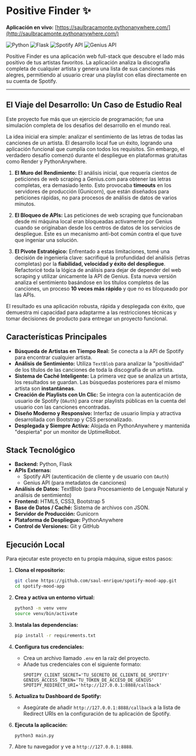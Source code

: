 # Positive Finder ✨

**Aplicación en vivo:** [https://saulbracamonte.pythonanywhere.com/](http://saulbracamonte.pythonanywhere.com/)

![Python](https://img.shields.io/badge/python-3.10+-blue.svg)
![Flask](https://img.shields.io/badge/flask-%23000.svg?style=for-the-badge&logo=flask&logoColor=white)
![Spotify API](https://img.shields.io/badge/Spotify-1ED760?style=for-the-badge&logo=spotify&logoColor=white)
![Genius API](https://img.shields.io/badge/Genius-yellow?style=for-the-badge&logo=genius&logoColor=black)

Positive Finder es una aplicación web full-stack que descubre el lado más positivo de tus artistas favoritos. La aplicación analiza la discografía completa de cualquier artista y genera una lista de sus canciones más alegres, permitiendo al usuario crear una playlist con ellas directamente en su cuenta de Spotify.

---

## El Viaje del Desarrollo: Un Caso de Estudio Real

Este proyecto fue más que un ejercicio de programación; fue una simulación completa de los desafíos del desarrollo en el mundo real.

La idea inicial era simple: analizar el sentimiento de las letras de todas las canciones de un artista. El desarrollo local fue un éxito, logrando una aplicación funcional que cumplía con todos los requisitos. Sin embargo, el verdadero desafío comenzó durante el despliegue en plataformas gratuitas como Render y PythonAnywhere.

1.  **El Muro del Rendimiento:** El análisis inicial, que requería cientos de peticiones de web scraping a Genius.com para obtener las letras completas, era demasiado lento. Esto provocaba **timeouts** en los servidores de producción (Gunicorn), que están diseñados para peticiones rápidas, no para procesos de análisis de datos de varios minutos.

2.  **El Bloqueo de APIs:** Las peticiones de web scraping que funcionaban desde mi máquina local eran bloqueadas activamente por Genius cuando se originaban desde los centros de datos de los servicios de despliegue. Este es un mecanismo anti-bot común contra el que tuve que ingeniar una solución.

3.  **El Pivote Estratégico:** Enfrentado a estas limitaciones, tomé una decisión de ingeniería clave: sacrifiqué la profundidad del análisis (letras completas) por la **fiabilidad, velocidad y éxito del despliegue**. Refactoricé toda la lógica de análisis para dejar de depender del web scraping y utilizar únicamente la API de Genius. Esta nueva versión analiza el sentimiento basándose en los títulos completos de las canciones, un proceso **10 veces más rápido** y que no es bloqueado por las APIs.

El resultado es una aplicación robusta, rápida y desplegada con éxito, que demuestra mi capacidad para adaptarme a las restricciones técnicas y tomar decisiones de producto para entregar un proyecto funcional.

## Características Principales

*   **Búsqueda de Artistas en Tiempo Real:** Se conecta a la API de Spotify para encontrar cualquier artista.
*   **Análisis de Sentimiento:** Utiliza `TextBlob` para analizar la "positividad" de los títulos de las canciones de toda la discografía de un artista.
*   **Sistema de Caché Inteligente:** La primera vez que se analiza un artista, los resultados se guardan. Las búsquedas posteriores para el mismo artista son **instantáneas**.
*   **Creación de Playlists con Un Clic:** Se integra con la autenticación de usuario de Spotify (`OAuth`) para crear playlists públicas en la cuenta del usuario con las canciones encontradas.
*   **Diseño Moderno y Responsivo:** Interfaz de usuario limpia y atractiva desarrollada con Bootstrap y CSS personalizado.
*   **Desplegada y Siempre Activa:** Alojada en PythonAnywhere y mantenida "despierta" por un monitor de UptimeRobot.

## Stack Tecnológico

*   **Backend:** Python, Flask
*   **APIs Externas:**
    *   Spotify API (autenticación de cliente y de usuario con `OAuth`)
    *   Genius API (para metadatos de canciones)
*   **Análisis de Datos:** TextBlob (para Procesamiento de Lenguaje Natural y análisis de sentimiento)
*   **Frontend:** HTML5, CSS3, Bootstrap 5
*   **Base de Datos / Caché:** Sistema de archivos con JSON.
*   **Servidor de Producción:** Gunicorn
*   **Plataforma de Despliegue:** PythonAnywhere
*   **Control de Versiones:** Git y GitHub

## Ejecución Local

Para ejecutar este proyecto en tu propia máquina, sigue estos pasos:

1.  **Clona el repositorio:**
    ```bash
    git clone https://github.com/saul-enrique/spotify-mood-app.git
    cd spotify-mood-app
    ```
2.  **Crea y activa un entorno virtual:**
    ```bash
    python3 -m venv venv
    source venv/bin/activate
    ```
3.  **Instala las dependencias:**
    ```bash
    pip install -r requirements.txt
    ```
4.  **Configura tus credenciales:**
    *   Crea un archivo llamado `.env` en la raíz del proyecto.
    *   Añade tus credenciales con el siguiente formato:
        ```        SPOTIPY_CLIENT_ID='TU_ID_DE_CLIENTE_DE_SPOTIFY'
        SPOTIPY_CLIENT_SECRET='TU_SECRETO_DE_CLIENTE_DE_SPOTIFY'
        GENIUS_ACCESS_TOKEN='TU_TOKEN_DE_ACCESO_DE_GENIUS'
        SPOTIPY_REDIRECT_URI='http://127.0.0.1:8888/callback'
        ```
5.  **Actualiza tu Dashboard de Spotify:**
    *   Asegúrate de añadir `http://127.0.0.1:8888/callback` a la lista de Redirect URIs en la configuración de tu aplicación de Spotify.

6.  **Ejecuta la aplicación:**
    ```bash
    python3 main.py
    ```
7.  Abre tu navegador y ve a `http://127.0.0.1:8888`.
